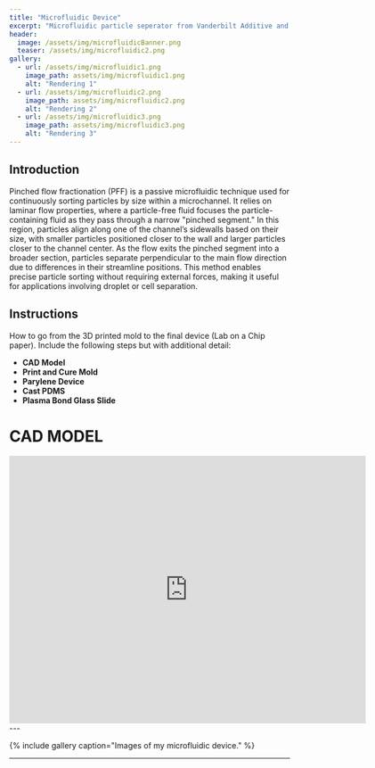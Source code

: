 ```yaml
---
title: "Microfluidic Device"
excerpt: "Microfluidic particle seperator from Vanderbilt Additive and Polymer-based Manufacturing Class (CHBE 4200)"
header:
  image: /assets/img/microfluidicBanner.png
  teaser: /assets/img/microfluidic2.png
gallery:
  - url: /assets/img/microfluidic1.png
    image_path: assets/img/microfluidic1.png
    alt: "Rendering 1"
  - url: /assets/img/microfluidic2.png
    image_path: assets/img/microfluidic2.png
    alt: "Rendering 2"
  - url: /assets/img/microfluidic3.png
    image_path: assets/img/microfluidic3.png
    alt: "Rendering 3"
---
```


## Introduction

Pinched flow fractionation (PFF) is a passive microfluidic technique used for continuously sorting particles by size within a microchannel. It relies on laminar flow properties, where a particle-free fluid focuses the particle-containing fluid as they pass through a narrow "pinched segment." In this region, particles align along one of the channel’s sidewalls based on their size, with smaller particles positioned closer to the wall and larger particles closer to the channel center. As the flow exits the pinched segment into a broader section, particles separate perpendicular to the main flow direction due to differences in their streamline positions. This method enables precise particle sorting without requiring external forces, making it useful for applications involving droplet or cell separation.

## Instructions

How to go from the 3D printed mold to the final device (Lab on a Chip paper). Include the following steps but with additional detail:

- **CAD Model**
- **Print and Cure Mold**
- **Parylene Device**
- **Cast PDMS**
- **Plasma Bond Glass Slide**


# CAD MODEL
<iframe src="https://vanderbilt643.autodesk360.com/shares/public/SH286ddQT78850c0d8a4df359f54eff9d9d4?mode=embed" width="640" height="480" allowfullscreen="true" webkitallowfullscreen="true" mozallowfullscreen="true"  frameborder="0"></iframe>
---

{% include gallery caption="Images of my microfluidic device." %}

---
